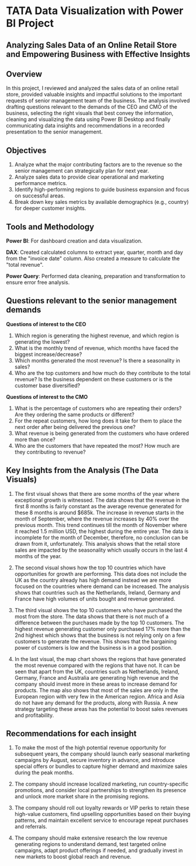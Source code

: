 # TATA Data Visualization with Power BI Project
## Analyzing Sales Data of an Online Retail Store and Empowering Business with Effective Insights

## Overview
In this project, I reviewed and analyzed the sales data of an online retail store, provided valuable insights and impactful solutions to the important requests of senior management team of the business. The analysis involved drafting questions relevant to the demands of the CEO and CMO of the business, selecting the right visuals that best convey the information, cleaning and visualizing the data using Power BI Desktop and finally communicating data insights and recommendations in a recorded presentation to the senior management.

## Objectives
1. Analyze what the major contributing factors are to the revenue so the senior management can strategically plan for next year.
2. Analyze sales data to provide clear operational and marketing performance metrics.
3. Identify high-performing regions to guide business expansion and focus on successful areas.
4. Break down key sales metrics by available demographics (e.g., country) for deeper customer insights.

## Tools and Methodology
**Power BI**: For dashboard creation and data visualization.

**DAX**: Created calculated columns to extract year, quarter, month and day from the "invoice date" column. Also created a measure to calculate the "total revenue".

**Power Query**: Performed data cleaning, preparation and transformation to ensure error free analysis.

## Questions relevant to the senior management demands
**Questions of interest to the CEO**
1. Which region is generating the highest revenue, and which region is generating the lowest?
2. What is the monthly trend of revenue, which months have faced the biggest increase/decrease?
3. Which months generated the most revenue? Is there a seasonality in sales?
4. Who are the top customers and how much do they contribute to the total revenue? Is the business dependent on these customers or is the customer base diversified?

**Questions of interest to the CMO**
1. What is the percentage of customers who are repeating their orders? Are they ordering the same products or different?
2. For the repeat customers, how long does it take for them to place the next order after being delivered the previous one?
3. What revenue is being generated from the customers who have ordered more than once?
4. Who are the customers that have repeated the most? How much are they contributing to revenue?

## Key Insights from the Analysis (The Data Visuals)
1. The first visual shows that there are some months of the year where exceptional growth is witnessed. The data shows that the revenue in the first 8 months is fairly constant as the average revenue generated for these 8 months is around $685k. The increase in revenue starts in the month of September, where the revenue increases by 40% over the previous month. This trend continues till the month of November where it reached 1.5 million USD, the highest during the entire year. The data is incomplete for the month of December, therefore, no conclusion can be drawn from it, unfortunately. This analysis shows that the retail store sales are impacted by the seasonality which usually occurs in the last 4 months of the year.
   
2. The second visual shows how the top 10 countries which have opportunities for growth are performing. This data does not include the UK as the country already has high demand instead we are more focused on the countries where demand can be increased. The analysis shows that countries such as the Netherlands, Ireland, Germany and France have high volumes of units bought and revenue generated.

3. The third visual shows the top 10 customers who have purchased the most from the store. The data shows that there is not much of a difference between the purchases made by the top 10 customers. The highest revenue generating customer only purchased 17%
more than the 2nd highest which shows that the business is not relying only on a few customers to generate the revenue. This shows that the bargaining power of customers is low and the business is in a good position.

4. In the last visual, the map chart shows the regions that have generated the most revenue compared with the regions that have not. It can be seen that apart from the UK, countries such as Netherlands, Ireland, Germany, France and Australia are generating high revenue and the company should invest more in these areas to increase demand for products. The map also shows that most of the sales are only in the European region with very few in the American region. Africa and Asia do not have any demand for the products, along with Russia. A new strategy targeting these areas has the potential to boost sales revenues and profitability.

## Recommendations for each insight
1. To make the most of the high potential revenue opportunity for subsequent years, the company should launch early seasonal marketing campaigns by August, secure inventory in advance, and introduce special offers or bundles to capture higher demand and maximize sales during the peak months.

2. The company should increase localized marketing, run country-specific promotions, and consider local partnerships to strengthen its presence and unlock more market share in the promising regions.

3. The company should roll out loyalty rewards or VIP perks to retain these high-value customers, find upselling opportunities based on their buying patterns, and maintain excellent service to encourage repeat purchases and referrals.

4. The company should make extensive research the low revenue generating regions to understand demand, test targeted online campaigns, adapt product offerings if needed, and gradually invest in new markets to boost global reach and revenue.




















